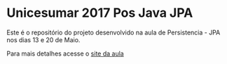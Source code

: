# Unicesumar 2017 Pos Java JPA

Este é o repositório do projeto desenvolvido na aula de Persistencia - JPA nos dias 13 e 20 de Maio.

Para mais detalhes acesse o [site da aula](https://emorgado.github.io/unicesumar2017PosJavaJPA/) 